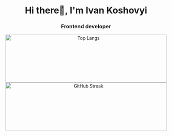 <div align="center">
  <h1>
    Hi there👋, I'm Ivan Koshovyi
  </h1>
  <h3>
    Frontend developer
  </h3>

  <img src="https://github-readme-stats.vercel.app/api/top-langs/?username=IKxshevoy&layout=compact&theme=vision-friendly-dark" alt="Top Langs" width="100%" height="150">

  <br>

  <img src="https://github-readme-streak-stats.herokuapp.com?user=IKxshevoy&theme=dark" alt="GitHub Streak" width="100%" height="150">
</div>
